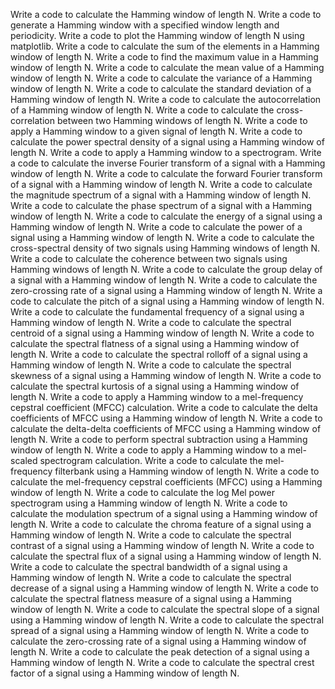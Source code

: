 Write a code to calculate the Hamming window of length N.
Write a code to generate a Hamming window with a specified window length and periodicity.
Write a code to plot the Hamming window of length N using matplotlib.
Write a code to calculate the sum of the elements in a Hamming window of length N.
Write a code to find the maximum value in a Hamming window of length N.
Write a code to calculate the mean value of a Hamming window of length N.
Write a code to calculate the variance of a Hamming window of length N.
Write a code to calculate the standard deviation of a Hamming window of length N.
Write a code to calculate the autocorrelation of a Hamming window of length N.
Write a code to calculate the cross-correlation between two Hamming windows of length N.
Write a code to apply a Hamming window to a given signal of length N.
Write a code to calculate the power spectral density of a signal using a Hamming window of length N.
Write a code to apply a Hamming window to a spectrogram.
Write a code to calculate the inverse Fourier transform of a signal with a Hamming window of length N.
Write a code to calculate the forward Fourier transform of a signal with a Hamming window of length N.
Write a code to calculate the magnitude spectrum of a signal with a Hamming window of length N.
Write a code to calculate the phase spectrum of a signal with a Hamming window of length N.
Write a code to calculate the energy of a signal using a Hamming window of length N.
Write a code to calculate the power of a signal using a Hamming window of length N.
Write a code to calculate the cross-spectral density of two signals using Hamming windows of length N.
Write a code to calculate the coherence between two signals using Hamming windows of length N.
Write a code to calculate the group delay of a signal with a Hamming window of length N.
Write a code to calculate the zero-crossing rate of a signal using a Hamming window of length N.
Write a code to calculate the pitch of a signal using a Hamming window of length N.
Write a code to calculate the fundamental frequency of a signal using a Hamming window of length N.
Write a code to calculate the spectral centroid of a signal using a Hamming window of length N.
Write a code to calculate the spectral flatness of a signal using a Hamming window of length N.
Write a code to calculate the spectral rolloff of a signal using a Hamming window of length N.
Write a code to calculate the spectral skewness of a signal using a Hamming window of length N.
Write a code to calculate the spectral kurtosis of a signal using a Hamming window of length N.
Write a code to apply a Hamming window to a mel-frequency cepstral coefficient (MFCC) calculation.
Write a code to calculate the delta coefficients of MFCC using a Hamming window of length N.
Write a code to calculate the delta-delta coefficients of MFCC using a Hamming window of length N.
Write a code to perform spectral subtraction using a Hamming window of length N.
Write a code to apply a Hamming window to a mel-scaled spectrogram calculation.
Write a code to calculate the mel-frequency filterbank using a Hamming window of length N.
Write a code to calculate the mel-frequency cepstral coefficients (MFCC) using a Hamming window of length N.
Write a code to calculate the log Mel power spectrogram using a Hamming window of length N.
Write a code to calculate the modulation spectrum of a signal using a Hamming window of length N.
Write a code to calculate the chroma feature of a signal using a Hamming window of length N.
Write a code to calculate the spectral contrast of a signal using a Hamming window of length N.
Write a code to calculate the spectral flux of a signal using a Hamming window of length N.
Write a code to calculate the spectral bandwidth of a signal using a Hamming window of length N.
Write a code to calculate the spectral decrease of a signal using a Hamming window of length N.
Write a code to calculate the spectral flatness measure of a signal using a Hamming window of length N.
Write a code to calculate the spectral slope of a signal using a Hamming window of length N.
Write a code to calculate the spectral spread of a signal using a Hamming window of length N.
Write a code to calculate the zero-crossing rate of a signal using a Hamming window of length N.
Write a code to calculate the peak detection of a signal using a Hamming window of length N.
Write a code to calculate the spectral crest factor of a signal using a Hamming window of length N.